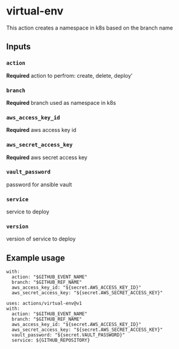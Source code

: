# virtual-env

This action creates a namespace in k8s based on the branch name

## Inputs

### `action`

**Required** action to perfrom: create, delete, deploy'

### `branch`

**Required** branch used as namespace in k8s

### `aws_access_key_id`

**Required** aws access key id

### `aws_secret_access_key`

**Required** aws secret access key

### `vault_password`

password for ansible vault

### `service`

service to deploy

### `version`

version of service to deploy

## Example usage

```uses: actions/virtual-env@v1
with:
  action: "$GITHUB_EVENT_NAME"
  branch: "$GITHUB_REF_NAME"
  aws_access_key_id: "${secret.AWS_ACCESS_KEY_ID}"
  aws_secret_access_key: "${secret.AWS_SECRET_ACCESS_KEY}"

uses: actions/virtual-env@v1
with:
  action: "$GITHUB_EVENT_NAME"
  branch: "$GITHUB_REF_NAME"
  aws_access_key_id: "${secret.AWS_ACCESS_KEY_ID}"
  aws_secret_access_key: "${secret.AWS_SECRET_ACCESS_KEY}"
  vault_password: "${secret.VAULT_PASSWORD}"
  service: ${GITHUB_REPOSITORY}
```
